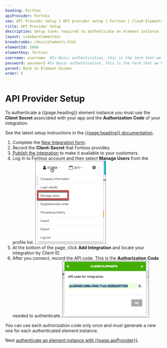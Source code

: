 ```yaml
---
heading: Fortnox
apiProvider: Fortnox
seo: API Provider Setup | API provider setup | Fortnox | Cloud Elements API Docs
title: API Provider Setup
description: Setup tasks required to authenticate an element instance
layout: sidebarelementdoc
breadcrumbs: /docs/elements.html
elementId: 5866
elementKey: fortnox
username: username  #In Basic authentication, this is the term that we have mapped to our "username" parameter
password: password #In Basic authentication, this is the term that we have mapped to our "password" parameter
parent: Back to Element Guides
order: 5
---
```


# API Provider Setup

To authenticate a {{page.heading}} element instance you must use the **Client Secret** associated with your app and the **Authorization Code** of your integration.

See the latest setup instructions in the [{{page.heading}} documentation](https://developer.fortnox.se/documentation/general/authentication/).

1. Complete the [New Integration form](https://developer.fortnox.se/new-integration/).
2. Record the **Client-Secret** that Fortnox provides.
3. [Publish the integration](https://developer.fortnox.se/publish-integration/) to make it available to your customers.
4. Log in to Fortnox account and then select **Manage Users** from the profile list.
![Manage Users](img/manage-users.png)
5. At the bottom of the page, click **Add Integration** and locate your integration by Client ID.
6. After you connect, record the API code. This is the **Authorization Code** needed to authenticate.
![Authorization Code](img/auth-code.png)

You can use each authorization code only once and must generate a new one for each authenticated element instance.

Next [authenticate an element instance with {{page.apiProvider}}](authenticate.html).
